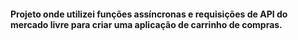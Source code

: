 #### Projeto onde utilizei funções assíncronas e requisições de API do mercado livre para criar uma aplicação de carrinho de compras.

